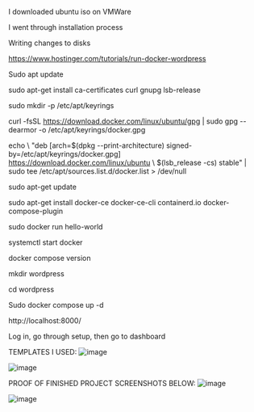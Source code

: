 I downloaded ubuntu iso on VMWare

I went through installation process

Writing changes to disks

https://www.hostinger.com/tutorials/run-docker-wordpress

Sudo apt update

sudo apt-get install ca-certificates curl gnupg lsb-release

sudo mkdir -p /etc/apt/keyrings

curl -fsSL https://download.docker.com/linux/ubuntu/gpg | sudo gpg --dearmor -o /etc/apt/keyrings/docker.gpg

echo \ "deb [arch=$(dpkg --print-architecture) signed-by=/etc/apt/keyrings/docker.gpg] https://download.docker.com/linux/ubuntu \ $(lsb_release -cs) stable" | sudo tee /etc/apt/sources.list.d/docker.list > /dev/null

sudo apt-get update

sudo apt-get install docker-ce docker-ce-cli containerd.io docker-compose-plugin

sudo docker run hello-world

systemctl start docker

docker compose version

mkdir wordpress

cd wordpress

Sudo docker compose up -d

http://localhost:8000/

Log in, go through setup, then go to dashboard


TEMPLATES I USED:
 ![image](https://github.com/Unevenr/Unevenr-Docker-Installation-Guide.github.io/assets/112726183/8ef9a80f-84c4-41b0-9d14-0fa45434458f)

 ![image](https://github.com/Unevenr/Unevenr-Docker-Installation-Guide.github.io/assets/112726183/cf9cd769-7784-4377-a171-7944710b5c4e)

 

PROOF OF FINISHED PROJECT SCREENSHOTS BELOW:
 ![image](https://github.com/Unevenr/Unevenr-Docker-Installation-Guide.github.io/assets/112726183/a1e8713f-af94-4cb1-bc58-4175fb1a6b91)

 ![image](https://github.com/Unevenr/Unevenr-Docker-Installation-Guide.github.io/assets/112726183/4b5efd86-adeb-4dc9-b805-e8d7041efeb4)

